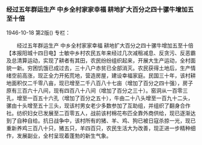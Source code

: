 ### 经过五年群运生产  中乡全村家家幸福  耕地扩大百分之四十骡牛增加五至十倍

1946-10-18
第2版()
专栏：

　　经过五年群运生产
    中乡全村家家幸福
    耕地扩大百分之四十骡牛增加五至十倍
    【本报阳城十四日电】士敏中乡村农民五年来经过几次减租减息、反贪污、反恶霸及总清算运动，实现了耕者有其田，农民纷纷组织起来，开展大生产运动，全村面貌一新。穷困饥饿已成过去，三十八户赤贫已全部消灭。农民获得土地后，生产情绪空前高涨，现正全力开拓荒地，营造房屋，建设幸福家庭。民国三十年，该村耕地面积仅二千零八亩，现已增至二千八百八十七亩（增加了百分之四十强），房子原有三百六十八间，现有四百八十八间（增加了百分之三十）。窑洞从一百零三孔，增至一百五十六孔（增加了百分之五十），牛由二十八头增至一百九十二头，骡由十头增至五十三头，现该村男女老少多数参加了互助组，并组织了翻身合作社。纺织妇女已发展至二百零五人，战前该村棉花布匹全靠外商供给，现已逐渐达到了自种自给。抗日战争中，该村所有的猪、羊、鸡、狗已被日寇杀掠一光，现已重新养鸡三百八十只，猪五只，羊四百只，农民生活大为改善，现正进一步精种细作，发展副业，全村呈现着蓬勃的新生气象。
